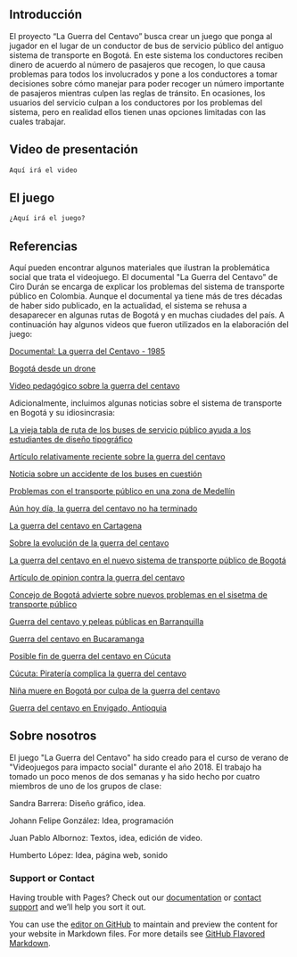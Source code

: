 
## Introducción

El proyecto “La Guerra del Centavo” busca crear un juego que ponga al jugador en el lugar de un conductor de bus de servicio público 
    del antiguo sistema de transporte en Bogotá. En este sistema los conductores reciben dinero de acuerdo al número de
    pasajeros que recogen, lo que causa problemas para todos los involucrados y pone a los conductores a tomar decisiones sobre cómo manejar
    para poder recoger un número importante de pasajeros mientras culpen las reglas de tránsito. En ocasiones, los usuarios del servicio
    culpan a los conductores por los problemas del sistema, pero en realidad ellos tienen unas opciones limitadas con las cuales trabajar.

## Video de presentación



```markdown
Aquí irá el video
```

## El juego



```markdown
¿Aquí irá el juego?
```



## Referencias

Aquí pueden encontrar algunos materiales que ilustran la problemática social que trata el videojuego. El documental "La Guerra del Centavo"
  de Ciro Durán se encarga de explicar los problemas del sistema de transporte público en Colombia. Aunque el documental ya tiene más de tres
  décadas de haber sido publicado, en la actualidad, el sistema se rehusa a desaparecer en algunas rutas de Bogotá y en muchas ciudades del país.
  A continuación hay algunos videos que fueron utilizados en la elaboración del juego:
  
 [Documental: La guerra del Centavo - 1985](https://www.youtube.com/watch?v=Am0cDCJypcY)
 
 [Bogotá desde un drone](https://www.youtube.com/watch?v=97UbapYVHzM&feature=youtu.be)
 
 [Video pedagógico sobre la guerra del centavo](https://www.youtube.com/watch?v=uV05DeauLlc&feature=youtu.be)
 
 Adicionalmente, incluimos algunas noticias sobre el sistema de transporte en Bogotá y su idiosincrasia:

[La vieja tabla de ruta de los buses de servicio público ayuda a los estudiantes de diseño tipográfico](http://www.populardelujo.com/tablasderuta)

[Artículo relativamente reciente sobre la guerra del centavo](https://www.elheraldo.co/columnas-de-opinion/la-inclemente-guerra-del-centavo-430232)

[Noticia sobre un accidente de los buses en cuestión](https://noticias.caracoltv.com/medellin/la-ruta-del-terror-17-heridos-en-choque-de-dos-buses-en-el-barrio-santa-lucia)

[Problemas con el transporte público en una zona de Medellín](https://noticias.caracoltv.com/medellin/asi-es-el-circo-del-transporte-publico-en-alrededores-del-metro-de-san-javier)

[Aún hoy día, la guerra del centavo no ha terminado](https://www.las2orillas.co/la-guerra-del-centavo-ha-terminado/)

[La guerra del centavo en Cartagena](http://m.eluniversal.com.co/cartagena/local/la-guerra-del-centavo-y-la-imprudencia-de-los-conductores-de-bus-en-cartagena-116717)

[Sobre la evolución de la guerra del centavo](https://www.publimetro.co/co/bogota/2015/05/15/sitp-guerra-centavo-guerra-cronometro.html)

[La guerra del centavo en el nuevo sistema de transporte público de Bogotá](https://www.lafm.com.co/bogota/vuelve-la-guerra-del-centavo-pero-ahora-en-sitp-video-ciudadano-advierte-rina-entre-choferes)

[Artículo de opinion contra la guerra del centavo](http://declaracioncontralaguerra.blogspot.com/2008/03/la-guerra-del-centavo.html?m=1)

[Concejo de Bogotá advierte sobre nuevos problemas en el sisetma de transporte público](http://www.concejodebogota.gov.co/vamos-pasando-de-la-guerra-del-centavo-al-combate-incontrolable-contra/concejo/2015-05-14/145335.php)

[Guerra del centavo y peleas públicas en Barranquilla](https://www.noticiasrcn.com/videos/intolerancia-barranquilla-machete-se-enfrentaron-conductores-guerra-del-centavo)

[Guerra del centavo en Bucaramanga](http://m.vanguardia.com/area-metropolitana/bucaramanga/video-410788-asi-buscan-controlar-la-guerra-del-centavo-en-buses-de-b)

[Posible fin de guerra del centavo en Cúcuta](https://www.laopinion.com.co/cucuta/se-acabara-la-guerra-del-centavo-subdirector-de-transporte-139582#OP)

[Cúcuta: Piratería complica la guerra del centavo](https://www.laopinion.com.co/cucuta/buseteros-dicen-que-la-pirateria-incentiva-la-guerra-del-centavo-141625#OP)

[Niña muere en Bogotá por culpa de la guerra del centavo](https://www.kienyke.com/krimen/nina-muere-por-guerra-del-centavo-en-bogota)

[Guerra del centavo en Envigado, Antioquia](http://www.elcolombiano.com/historico/guerra_del_centavo_en_envigado_quedo_registrada_en_video-GAEC_277652)

## Sobre nosotros

El juego "La Guerra del Centavo" ha sido creado para el curso de verano de "Videojuegos para impacto social" durante el año 2018.
El trabajo ha tomado un poco menos de dos semanas y ha sido hecho por cuatro miembros de uno de los grupos de clase:
  
  Sandra Barrera: Diseño gráfico, idea.
  
  Johann Felipe González: Idea, programación
  
  Juan Pablo Albornoz: Textos, idea, edición de video.
  
  Humberto López: Idea, página web, sonido 
  
### Support or Contact

Having trouble with Pages? Check out our [documentation](https://help.github.com/categories/github-pages-basics/) or [contact support](https://github.com/contact) and we’ll help you sort it out.

You can use the [editor on GitHub](https://github.com/Wakisho/GuerraCentavo/edit/master/index.md) to maintain and preview the content for your website in Markdown files.
For more details see [GitHub Flavored Markdown](https://guides.github.com/features/mastering-markdown/).
